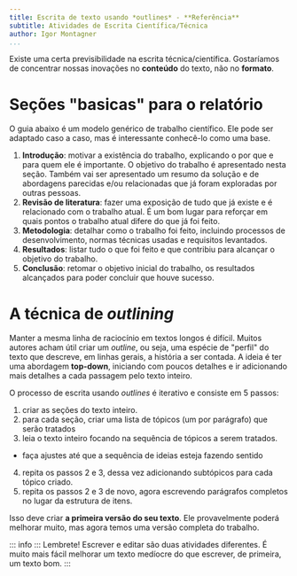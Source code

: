 ```yaml
---
title: Escrita de texto usando *outlines* - **Referência**
subtitle: Atividades de Escrita Científica/Técnica
author: Igor Montagner
...
```


Existe uma certa previsibilidade na escrita técnica/científica. Gostaríamos de concentrar nossas inovações no **conteúdo** do texto, não no **formato**.

# Seções "basicas" para o relatório

O guia abaixo é um modelo genérico de trabalho científico. Ele pode ser adaptado caso a caso, mas é interessante conhecê-lo como uma base.

1. **Introdução**: motivar a existência do trabalho, explicando o por que e para quem ele é importante. O objetivo do trabalho é apresentado nesta seção. Também vai ser apresentado um resumo da solução e de abordagens parecidas e/ou relacionadas que já foram exploradas por outras pessoas.
2. **Revisão de literatura**: fazer uma exposição de tudo que já existe e é relacionado com o trabalho atual. É um bom lugar para reforçar em quais pontos o trabalho atual difere do que já foi feito. 
3. **Metodologia**: detalhar como o trabalho foi feito, incluindo processos de desenvolvimento, normas técnicas usadas e requisitos levantados. 
4. **Resultados**: listar tudo o que foi feito e que contribiu para alcançar o objetivo do trabalho.
5. **Conclusão**: retomar o objetivo inicial do trabalho, os resultados alcançados para poder concluir que houve sucesso. 

# A técnica de *outlining*

Manter a mesma linha de raciocínio em textos longos é difícil. Muitos autores acham útil criar um *outline*, ou seja, uma espécie de "perfil" do texto que descreve, em linhas gerais, a história a ser contada. A ideia é ter uma abordagem **top-down**, iniciando com poucos detalhes e ir adicionando mais detalhes a cada passagem pelo texto inteiro. 

O processo de escrita usando *outlines* é iterativo e consiste em 5 passos:

1. criar as seções do texto inteiro.
2. para cada seção, criar uma lista de tópicos (um por parágrafo) que serão tratados
3. leia o texto inteiro focando na sequência de tópicos a serem tratados.
  * faça ajustes até que a sequência de ideias esteja fazendo sentido
4. repita os passos 2 e 3, dessa vez adicionando subtópicos para cada tópico criado. 
5. repita os passos 2 e 3 de novo, agora escrevendo parágrafos completos no lugar da estrutura de itens. 

Isso deve criar **a primeira versão do seu texto**. Ele provavelmente poderá melhorar muito, mas agora temos uma versão completa do trabalho. 

::: info ::: Lembrete!
Escrever e editar são duas atividades diferentes. É muito mais fácil melhorar um texto medíocre do que escrever, de primeira, um texto bom.
:::



